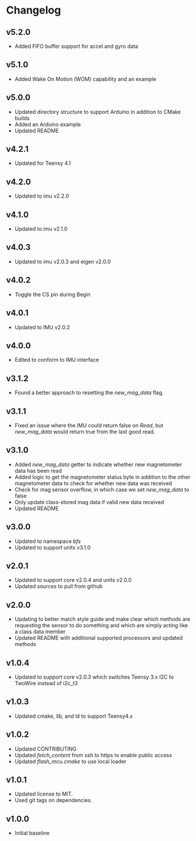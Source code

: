 # Changelog

## v5.2.0
- Added FIFO buffer support for accel and gyro data

## v5.1.0
- Added Wake On Motion (WOM) capability and an example

## v5.0.0
- Updated directory structure to support Arduino in addition to CMake builds
- Added an Arduino example
- Updated README

## v4.2.1
- Updated for Teensy 4.1

## v4.2.0
- Updated to imu v2.2.0

## v4.1.0
- Updated to imu v2.1.0

## v4.0.3
- Updated to imu v2.0.3 and eigen v2.0.0

## v4.0.2
- Toggle the CS pin during Begin

## v4.0.1
- Updated to IMU v2.0.2

## v4.0.0
- Edited to conform to IMU interface

## v3.1.2
- Found a better approach to resetting the *new_mag_data* flag.

## v3.1.1
- Fixed an issue where the IMU could return false on *Read*, but *new_mag_data* would return true from the last good read.

## v3.1.0
- Added *new_mag_data* getter to indicate whether new magnetometer data has been read
- Added logic to get the magnetometer status byte in addition to the other magnetometer data to check for whether new data was received
- Check for mag sensor overflow, in which case we set *new_mag_data* to false
- Only update class-stored mag data if valid new data received
- Updated README

## v3.0.0
- Updated to namespace *bfs*
- Updated to support units v3.1.0

## v2.0.1
- Updated to support core v2.0.4 and units v2.0.0
- Updated sources to pull from github

## v2.0.0
- Updating to better match style guide and make clear which methods are requesting the sensor to do something and which are simply acting like a class data member
- Updated README with additional supported processors and updated methods

## v1.0.4
- Updated to support core v2.0.3 which switches Teensy 3.x I2C to TwoWire instead of i2c_t3

## v1.0.3
- Updated cmake, lib, and ld to support Teensy4.x

## v1.0.2
- Updated CONTRIBUTING
- Updated *fetch_content* from ssh to https to enable public access
- Updated *flash_mcu.cmake* to use local loader

## v1.0.1
- Updated license to MIT.
- Used git tags on dependencies.

## v1.0.0
- Initial baseline
